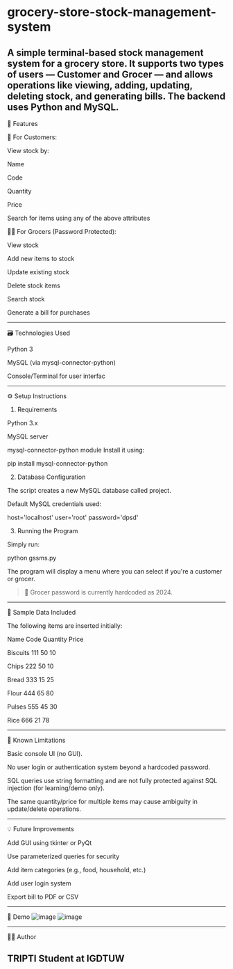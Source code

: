 ﻿# grocery-store-stock-management-system
A simple terminal-based stock management system for a grocery store. It supports two types of users — Customer and Grocer — and allows operations like viewing, adding, updating, deleting stock, and generating bills. The backend uses Python and MySQL.
---
📌 Features

👤 For Customers:

View stock by:

Name

Code

Quantity

Price

Search for items using any of the above attributes

🧑‍💼 For Grocers (Password Protected):

View stock

Add new items to stock

Update existing stock

Delete stock items

Search stock

Generate a bill for purchases

---
🗃️ Technologies Used

Python 3

MySQL (via mysql-connector-python)

Console/Terminal for user interfac

---
⚙️ Setup Instructions

1. Requirements

Python 3.x

MySQL server

mysql-connector-python module
Install it using:

pip install mysql-connector-python

2. Database Configuration

The script creates a new MySQL database called project.

Default MySQL credentials used:

host='localhost'
user='root'
password='dpsd'

3. Running the Program

Simply run:

python gssms.py

The program will display a menu where you can select if you're a customer or grocer.

> 🧾 Grocer password is currently hardcoded as 2024.
---

🧪 Sample Data Included

The following items are inserted initially:

Name	Code	Quantity	Price

Biscuits	111	50	10

Chips	222	50	10

Bread	333	15	25

Flour	444	65	80

Pulses	555	45	30

Rice	666	21	78

---

🚧 Known Limitations

Basic console UI (no GUI).

No user login or authentication system beyond a hardcoded password.

SQL queries use string formatting and are not fully protected against SQL injection (for learning/demo only).

The same quantity/price for multiple items may cause ambiguity in update/delete operations.

---

💡 Future Improvements

Add GUI using tkinter or PyQt

Use parameterized queries for security

Add item categories (e.g., food, household, etc.)

Add user login system

Export bill to PDF or CSV

---

📸 Demo 
![image](https://github.com/user-attachments/assets/47294b1e-16cd-41fc-9aaa-a8a9c1231c50)
![image](https://github.com/user-attachments/assets/4b7b4501-e6d3-4f50-bbc7-d83e5d9ac2d6)

---
🙋‍♀️ Author

TRIPTI
Student at IGDTUW
---
